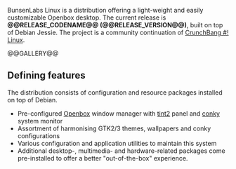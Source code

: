 [openbox]:    <http://openbox.org/wiki/Main_Page>
[debian]:     <https://www.debian.org> 
[bunsenintro]:<http://crunchbang.org/forums/viewtopic.php?id=39049>
[cb]:         <http://crunchbang.org/>

BunsenLabs Linux is a distribution offering a light-weight and easily
customizable Openbox desktop. The current release is
**\@\@RELEASE\_CODENAME\@\@ (\@\@RELEASE\_VERSION\@\@)**, built on top of Debian Jessie. The project is
a community continuation of [CrunchBang #! Linux][cb].

\@\@GALLERY\@\@

## Defining features

The distribution consists of configuration and resource packages
installed on top of Debian.

* Pre-configured [Openbox](http://openbox.org/wiki/Main_Page) window
  manager with [tint2](https://gitlab.com/o9000/tint2) panel and
  [conky](http://conky.sourceforge.net/) system monitor
* Assortment of harmonising GTK2/3 themes, wallpapers and conky
  configurations
* Various configuration and application utilities to maintain this
  system
* Additional desktop-, multimedia- and hardware-related packages come
  pre-installed to offer a better "out-of-the-box" experience.

